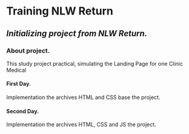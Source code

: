 # Training NLW Return

## _Initializing project from NLW Return._

### About project.

This study project practical, simulating the Landing Page for one Clinic Medical

#### First Day.

Implementation the archives HTML and CSS base the project.

#### Second Day.

Implementation the archives HTML, CSS and JS the project.

